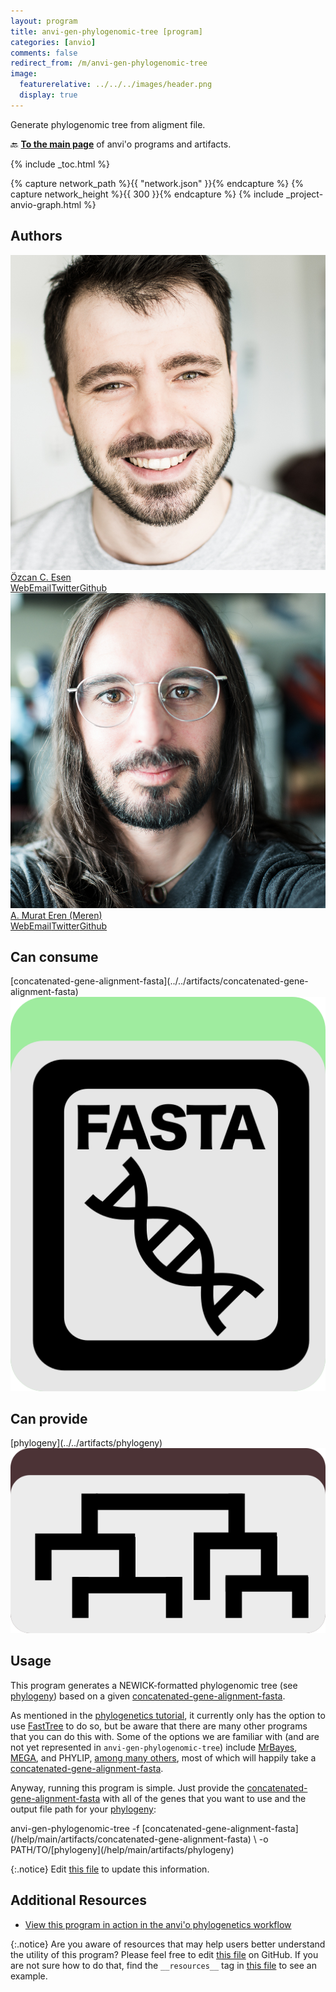 ```yaml
---
layout: program
title: anvi-gen-phylogenomic-tree [program]
categories: [anvio]
comments: false
redirect_from: /m/anvi-gen-phylogenomic-tree
image:
  featurerelative: ../../../images/header.png
  display: true
---
```


Generate phylogenomic tree from aligment file.

🔙 **[To the main page](../../)** of anvi'o programs and artifacts.


{% include _toc.html %}
<div id="svg" class="subnetwork"></div>
{% capture network_path %}{{ "network.json" }}{% endcapture %}
{% capture network_height %}{{ 300 }}{% endcapture %}
{% include _project-anvio-graph.html %}


## Authors

<div class="anvio-person"><div class="anvio-person-info"><div class="anvio-person-photo"><img class="anvio-person-photo-img" src="../../images/authors/ozcan.jpg" /></div><div class="anvio-person-info-box"><a href="/people/ozcan" target="_blank"><span class="anvio-person-name">Özcan C. Esen</span></a><div class="anvio-person-social-box"><a href="http://blog.ozcanesen.com/" class="person-social" target="_blank"><i class="fa fa-fw fa-home"></i>Web</a><a href="mailto:ozcanesen@gmail.com" class="person-social" target="_blank"><i class="fa fa-fw fa-envelope-square"></i>Email</a><a href="http://twitter.com/ozcanesen" class="person-social" target="_blank"><i class="fa fa-fw fa-twitter-square"></i>Twitter</a><a href="http://github.com/ozcan" class="person-social" target="_blank"><i class="fa fa-fw fa-github"></i>Github</a></div></div></div></div>

<div class="anvio-person"><div class="anvio-person-info"><div class="anvio-person-photo"><img class="anvio-person-photo-img" src="../../images/authors/meren.jpg" /></div><div class="anvio-person-info-box"><a href="/people/meren" target="_blank"><span class="anvio-person-name">A. Murat Eren (Meren)</span></a><div class="anvio-person-social-box"><a href="http://merenlab.org" class="person-social" target="_blank"><i class="fa fa-fw fa-home"></i>Web</a><a href="mailto:a.murat.eren@gmail.com" class="person-social" target="_blank"><i class="fa fa-fw fa-envelope-square"></i>Email</a><a href="http://twitter.com/merenbey" class="person-social" target="_blank"><i class="fa fa-fw fa-twitter-square"></i>Twitter</a><a href="http://github.com/meren" class="person-social" target="_blank"><i class="fa fa-fw fa-github"></i>Github</a></div></div></div></div>



## Can consume


<p style="text-align: left" markdown="1"><span class="artifact-r">[concatenated-gene-alignment-fasta](../../artifacts/concatenated-gene-alignment-fasta) <img src="../../images/icons/FASTA.png" class="artifact-icon-mini" /></span></p>


## Can provide


<p style="text-align: left" markdown="1"><span class="artifact-p">[phylogeny](../../artifacts/phylogeny) <img src="../../images/icons/NEWICK.png" class="artifact-icon-mini" /></span></p>


## Usage


This program generates a NEWICK-formatted phylogenomic tree (see <span class="artifact-n">[phylogeny](/help/main/artifacts/phylogeny)</span>) based on a given <span class="artifact-n">[concatenated-gene-alignment-fasta](/help/main/artifacts/concatenated-gene-alignment-fasta)</span>. 

As mentioned in the [phylogenetics tutorial](http://merenlab.org/2017/06/07/phylogenomics/), it currently only has the option to use [FastTree](http://microbesonline.org/fasttree/) to do so, but be aware that there are many other programs that you can do this with. Some of the options we are familiar with (and are not yet represented in `anvi-gen-phylogenomic-tree`) include [MrBayes](http://mrbayes.sourceforge.net/), [MEGA](http://www.megasoftware.net/), and PHYLIP, [among many others](http://evolution.genetics.washington.edu/phylip/software.html#methods), most of which will happily take a <span class="artifact-n">[concatenated-gene-alignment-fasta](/help/main/artifacts/concatenated-gene-alignment-fasta)</span>. 

Anyway, running this program is simple. Just provide the <span class="artifact-n">[concatenated-gene-alignment-fasta](/help/main/artifacts/concatenated-gene-alignment-fasta)</span> with all of the genes that you want to use and the output file path for your <span class="artifact-n">[phylogeny](/help/main/artifacts/phylogeny)</span>:

<div class="codeblock" markdown="1">
anvi&#45;gen&#45;phylogenomic&#45;tree &#45;f <span class="artifact&#45;n">[concatenated&#45;gene&#45;alignment&#45;fasta](/help/main/artifacts/concatenated&#45;gene&#45;alignment&#45;fasta)</span> \
                           &#45;o PATH/TO/<span class="artifact&#45;n">[phylogeny](/help/main/artifacts/phylogeny)</span>
</div>


{:.notice}
Edit [this file](https://github.com/merenlab/anvio/tree/master/anvio/docs/programs/anvi-gen-phylogenomic-tree.md) to update this information.


## Additional Resources


* [View this program in action in the anvi&#x27;o phylogenetics workflow](http://merenlab.org/2017/06/07/phylogenomics/)


{:.notice}
Are you aware of resources that may help users better understand the utility of this program? Please feel free to edit [this file](https://github.com/merenlab/anvio/tree/master/bin/anvi-gen-phylogenomic-tree) on GitHub. If you are not sure how to do that, find the `__resources__` tag in [this file](https://github.com/merenlab/anvio/blob/master/bin/anvi-interactive) to see an example.

